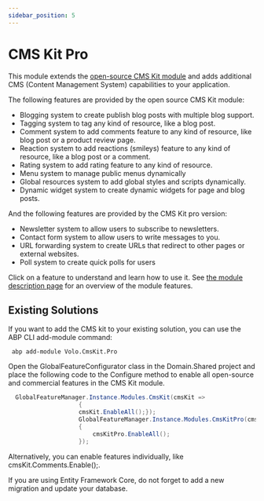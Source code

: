 ```yaml
---
sidebar_position: 5
---
```


# CMS Kit Pro

This module extends the [open-source CMS Kit module](https://docs.abp.io/en/abp/latest/Modules/Cms-Kit/Index) and adds additional CMS (Content Management System) capabilities to your application.

The following features are provided by the open source CMS Kit module:

* Blogging system to create publish blog posts with multiple blog support.
* Tagging system to tag any kind of resource, like a blog post.
* Comment system to add comments feature to any kind of resource, like blog post or a product review page.
* Reaction system to add reactions (smileys) feature to any kind of resource, like a blog post or a comment.
* Rating system to add rating feature to any kind of resource.
* Menu system to manage public menus dynamically
* Global resources system to add global styles and scripts dynamically.
* Dynamic widget system to create dynamic widgets for page and blog posts.

And the following features are provided by the CMS Kit pro version:

* Newsletter system to allow users to subscribe to newsletters.
* Contact form system to allow users to write messages to you.
* URL forwarding system to create URLs that redirect to other pages or external websites.
* Poll system to create quick polls for users

Click on a feature to understand and learn how to use it. See [the module description page](https://commercial.abp.io/modules/Volo.CmsKit.Pro) for an overview of the module features.

Existing Solutions
------------------

If you want to add the CMS kit to your existing solution, you can use the ABP CLI add-module command:

```shell
 abp add-module Volo.CmsKit.Pro
```

Open the GlobalFeatureConfigurator class in the Domain.Shared project and place the following code to the Configure method to enable all open-source and commercial features in the CMS Kit module.

```c#
  GlobalFeatureManager.Instance.Modules.CmsKit(cmsKit =>
                    {
                    cmsKit.EnableAll();});
                    GlobalFeatureManager.Instance.Modules.CmsKitPro(cmsKitPro =>
                    {
                        cmsKitPro.EnableAll();
                    });
```


Alternatively, you can enable features individually, like cmsKit.Comments.Enable();.

If you are using Entity Framework Core, do not forget to add a new migration and update your database.

